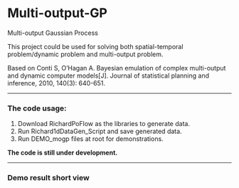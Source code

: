 # Multi-output-GP
Multi-output Gaussian Process

This project could be used for solving both spatial-temporal problem/dynamic problem and multi-output problem.

Based on Conti S, O’Hagan A. Bayesian emulation of complex multi-output and dynamic computer models[J]. Journal of statistical planning and inference, 2010, 140(3): 640-651.

---
### The code usage:
1. Download RichardPoFlow as the libraries to generate data.
2. Run Richard1dDataGen_Script and save generated data.
3. Run DEMO_mogp files at root for demonstrations.

**The code is still under development.**

---
### Demo result short view
